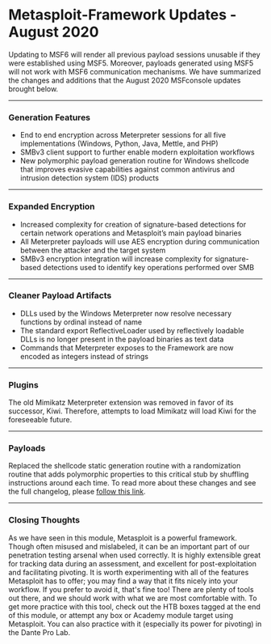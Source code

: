 # Metasploit-Framework Updates - August 2020

Updating to MSF6 will render all previous payload sessions unusable if they were established using MSF5. Moreover, payloads generated using MSF5 will not work with MSF6 communication mechanisms. We have summarized the changes and additions that the August 2020 MSFconsole updates brought below.

***

### Generation Features

* End to end encryption across Meterpreter sessions for all five implementations (Windows, Python, Java, Mettle, and PHP)
* SMBv3 client support to further enable modern exploitation workflows
* New polymorphic payload generation routine for Windows shellcode that improves evasive capabilities against common antivirus and intrusion detection system (IDS) products

***

### Expanded Encryption

* Increased complexity for creation of signature-based detections for certain network operations and Metasploit’s main payload binaries
* All Meterpreter payloads will use AES encryption during communication between the attacker and the target system
* SMBv3 encryption integration will increase complexity for signature-based detections used to identify key operations performed over SMB

***

### Cleaner Payload Artifacts

* DLLs used by the Windows Meterpreter now resolve necessary functions by ordinal instead of name
* The standard export ReflectiveLoader used by reflectively loadable DLLs is no longer present in the payload binaries as text data
* Commands that Meterpreter exposes to the Framework are now encoded as integers instead of strings

***

### Plugins

The old Mimikatz Meterpreter extension was removed in favor of its successor, Kiwi. Therefore, attempts to load Mimikatz will load Kiwi for the foreseeable future.

***

### Payloads

Replaced the shellcode static generation routine with a randomization routine that adds polymorphic properties to this critical stub by shuffling instructions around each time. To read more about these changes and see the full changelog, please [follow this link](https://blog.rapid7.com/2020/08/06/metasploit-6-now-under-active-development/).

***

### Closing Thoughts

As we have seen in this module, Metasploit is a powerful framework. Though often misused and mislabeled, it can be an important part of our penetration testing arsenal when used correctly. It is highly extensible great for tracking data during an assessment, and excellent for post-exploitation and facilitating pivoting. It is worth experimenting with all of the features Metasploit has to offer; you may find a way that it fits nicely into your workflow. If you prefer to avoid it, that's fine too! There are plenty of tools out there, and we should work with what we are most comfortable with. To get more practice with this tool, check out the HTB boxes tagged at the end of this module, or attempt any box or Academy module target using Metasploit. You can also practice with it (especially its power for pivoting) in the Dante Pro Lab.
